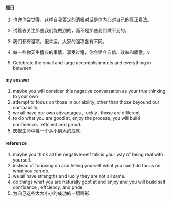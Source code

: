 
#### 题目

1.    也许你会觉得，这样自我否定的消极对话是你内心对自己的真正看法。

2.    试着去关注那些我们能做到的，而不是那些我们做不到的。

3.    我们都有强项，很幸运，大家的强项各有不同。

4.    做一些你天生擅长的事情，享受过程，你会建立自信、效率和骄傲。v

5.    Celebrate the small and large accomplishments and everything in between.


#### my answer

1. maybe you will consider this negative conversation as your true thinking to your own
2. attempt to focus on those in our ability, other than those beyound our compability.
3. we all have our own advantages , luckly , those are different
4. to do what you are good at, enjoy the process, you will build confidence、effcient and proud.
5. 庆祝生命中每一个从小到大的成就.

#### reference

1. maybe you think all the negative-self talk is your way of being real with yourself.
2. instead of foucsing on and telling yourself what you can't do focus on what you can do.
3. we all have strengths and lucily they are not all same.
4. do things what you are naturally goot at and enjoy and you will build self confidence , effciency, and pride.
5. 为自己这些大大小小的成功的一切喝彩.
